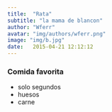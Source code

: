 ```yaml
---
title:  "Rata"
subtitle: "la mama de blancon"
author: "Wferr"
avatar: "img/authors/wferr.png"
image: "img/b.jpg"
date:   2015-04-21 12:12:12
---
```


### Comida favorita
- solo segundos
- huesos
- carne

